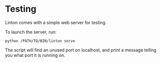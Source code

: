 # Testing

Linton comes with a simple web server for testing.

To launch the server, run:

```
python /PATH/TO/BIN/linton serve
```

The script will find an unused port on localhost, and print a message telling you what port it is running on.

